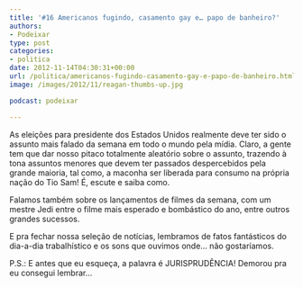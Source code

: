 ```yaml
---
title: '#16 Americanos fugindo, casamento gay e… papo de banheiro?'
authors:
- Podeixar
type: post
categories:
- politica
date: 2012-11-14T04:30:31+00:00
url: /politica/americanos-fugindo-casamento-gay-e-papo-de-banheiro.html
image: /images/2012/11/reagan-thumbs-up.jpg

podcast: podeixar

---
```

As eleições para presidente dos Estados Unidos realmente deve ter sido o assunto mais falado da semana em todo o mundo pela mídia. Claro, a gente tem que dar nosso pitaco totalmente aleatório sobre o assunto, trazendo à tona assuntos menores que devem ter passados despercebidos pela grande maioria, tal como, a maconha ser liberada para consumo na própria nação do Tio Sam! É, escute e saiba como.

Falamos também sobre os lançamentos de filmes da semana, com um mestre Jedi entre o filme mais esperado e bombástico do ano, entre outros grandes sucessos.

E pra fechar nossa seleção de notícias, lembramos de fatos fantásticos do dia-a-dia trabalhístico e os sons que ouvimos onde&#8230; não gostaríamos.

P.S.: E antes que eu esqueça, a palavra é JURISPRUDÊNCIA! Demorou pra eu consegui lembrar&#8230;